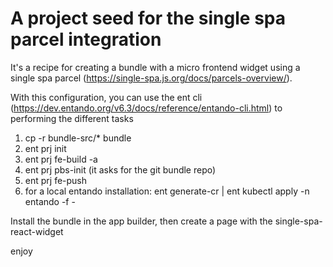 # A project seed for the single spa parcel integration

It's a recipe for creating a bundle with a micro frontend widget using a single spa parcel (https://single-spa.js.org/docs/parcels-overview/).

With this configuration, you can use the ent cli (https://dev.entando.org/v6.3/docs/reference/entando-cli.html) to performing the different tasks

1. cp -r bundle-src/* bundle
2. ent prj init
3. ent prj fe-build -a
4. ent prj pbs-init (it asks for the git bundle repo)
5. ent prj fe-push
6. for a local entando installation: ent generate-cr | ent kubectl apply -n entando -f -

Install the bundle in the app builder, then create a page with the single-spa-react-widget

enjoy
